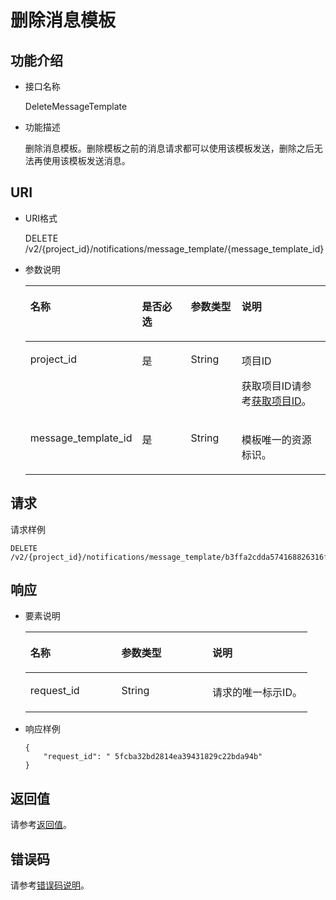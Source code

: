 # 删除消息模板<a name="ZH-CN_TOPIC_0036016765"></a>

## 功能介绍<a name="section63379561"></a>

-   接口名称

    DeleteMessageTemplate


-   功能描述

    删除消息模板。删除模板之前的消息请求都可以使用该模板发送，删除之后无法再使用该模板发送消息。


## URI<a name="section33545144"></a>

-   URI格式

    DELETE /v2/\{project\_id\}/notifications/message\_template/\{message\_template\_id\}


-   参数说明

    <a name="table28042199"></a>
    <table><thead align="left"><tr id="row949529"><th class="cellrowborder" valign="top" width="29.299999999999997%" id="mcps1.1.5.1.1"><p id="p9803039"><a name="p9803039"></a><a name="p9803039"></a>名称</p>
    </th>
    <th class="cellrowborder" valign="top" width="18.52%" id="mcps1.1.5.1.2"><p id="p55848701"><a name="p55848701"></a><a name="p55848701"></a>是否必选</p>
    </th>
    <th class="cellrowborder" valign="top" width="17.91%" id="mcps1.1.5.1.3"><p id="p27450972"><a name="p27450972"></a><a name="p27450972"></a>参数类型</p>
    </th>
    <th class="cellrowborder" valign="top" width="34.27%" id="mcps1.1.5.1.4"><p id="p8936292"><a name="p8936292"></a><a name="p8936292"></a>说明</p>
    </th>
    </tr>
    </thead>
    <tbody><tr id="row44975500"><td class="cellrowborder" valign="top" width="29.299999999999997%" headers="mcps1.1.5.1.1 "><p id="p19136893"><a name="p19136893"></a><a name="p19136893"></a>project_id</p>
    </td>
    <td class="cellrowborder" valign="top" width="18.52%" headers="mcps1.1.5.1.2 "><p id="p6584502"><a name="p6584502"></a><a name="p6584502"></a>是</p>
    </td>
    <td class="cellrowborder" valign="top" width="17.91%" headers="mcps1.1.5.1.3 "><p id="p63582688"><a name="p63582688"></a><a name="p63582688"></a>String</p>
    </td>
    <td class="cellrowborder" valign="top" width="34.27%" headers="mcps1.1.5.1.4 "><p id="p35042050155257"><a name="p35042050155257"></a><a name="p35042050155257"></a>项目ID</p>
    <p id="p49924131"><a name="p49924131"></a><a name="p49924131"></a>获取项目ID请参考<a href="获取项目ID.md">获取项目ID</a>。</p>
    </td>
    </tr>
    <tr id="row21687383"><td class="cellrowborder" valign="top" width="29.299999999999997%" headers="mcps1.1.5.1.1 "><p id="p11847581"><a name="p11847581"></a><a name="p11847581"></a>message_template_id</p>
    </td>
    <td class="cellrowborder" valign="top" width="18.52%" headers="mcps1.1.5.1.2 "><p id="p20130041"><a name="p20130041"></a><a name="p20130041"></a>是</p>
    </td>
    <td class="cellrowborder" valign="top" width="17.91%" headers="mcps1.1.5.1.3 "><p id="p19920592"><a name="p19920592"></a><a name="p19920592"></a>String</p>
    </td>
    <td class="cellrowborder" valign="top" width="34.27%" headers="mcps1.1.5.1.4 "><p id="p2955276"><a name="p2955276"></a><a name="p2955276"></a>模板唯一的资源标识。</p>
    </td>
    </tr>
    </tbody>
    </table>


## 请求<a name="section33470841"></a>

请求样例

```
DELETE /v2/{project_id}/notifications/message_template/b3ffa2cdda574168826316f0628f774e
```

## 响应<a name="section32802119"></a>

-   要素说明

    <a name="table29623765"></a>
    <table><thead align="left"><tr id="row55864401"><th class="cellrowborder" valign="top" width="32.28322832283228%" id="mcps1.1.4.1.1"><p id="p28722627"><a name="p28722627"></a><a name="p28722627"></a>名称</p>
    </th>
    <th class="cellrowborder" valign="top" width="32.28322832283228%" id="mcps1.1.4.1.2"><p id="p44831437"><a name="p44831437"></a><a name="p44831437"></a>参数类型</p>
    </th>
    <th class="cellrowborder" valign="top" width="35.433543354335434%" id="mcps1.1.4.1.3"><p id="p7467800"><a name="p7467800"></a><a name="p7467800"></a>说明</p>
    </th>
    </tr>
    </thead>
    <tbody><tr id="row6769295"><td class="cellrowborder" valign="top" width="32.28322832283228%" headers="mcps1.1.4.1.1 "><p id="p11442060"><a name="p11442060"></a><a name="p11442060"></a>request_id</p>
    </td>
    <td class="cellrowborder" valign="top" width="32.28322832283228%" headers="mcps1.1.4.1.2 "><p id="p54391657"><a name="p54391657"></a><a name="p54391657"></a>String</p>
    </td>
    <td class="cellrowborder" valign="top" width="35.433543354335434%" headers="mcps1.1.4.1.3 "><p id="p43648078"><a name="p43648078"></a><a name="p43648078"></a>请求的唯一标示ID。</p>
    </td>
    </tr>
    </tbody>
    </table>

-   响应样例

    ```
    { 
        "request_id": " 5fcba32bd2814ea39431829c22bda94b" 
    }
    ```


## 返回值<a name="section26783618"></a>

请参考[返回值](返回值.md)。

## 错误码<a name="section73211020122511"></a>

请参考[错误码说明](错误码说明.md)。

